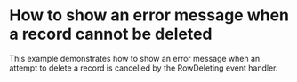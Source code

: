 # How to show an error message when a record cannot be deleted


<p>This example demonstrates how to show an error message when an attempt to delete a record is cancelled by the RowDeleting event handler.</p>

<br/>


